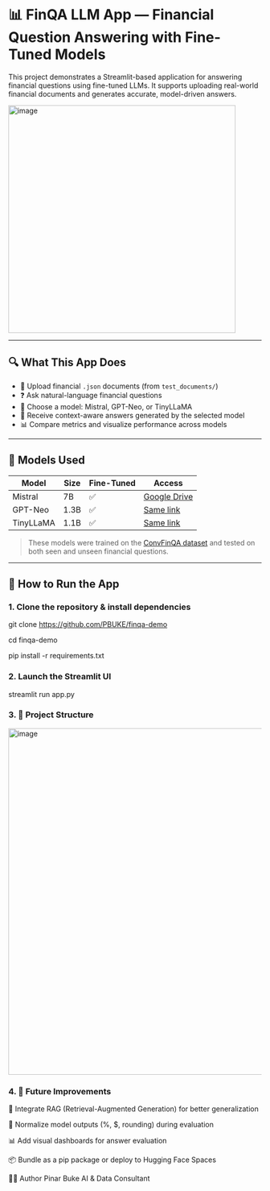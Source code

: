 # 📊 FinQA LLM App — Financial Question Answering with Fine-Tuned Models

This project demonstrates a Streamlit-based application for answering financial questions using fine-tuned LLMs.  It supports uploading real-world financial documents and generates accurate, model-driven answers.

<img width="452" alt="image" src="https://github.com/user-attachments/assets/08f76c9c-29b4-4689-a11f-d84d963b4de7" />

---

## 🔍 What This App Does

- 📁 Upload financial `.json` documents (from `test_documents/`)
- ❓ Ask natural-language financial questions
- 🤖 Choose a model: Mistral, GPT-Neo, or TinyLLaMA
- 💬 Receive context-aware answers generated by the selected model
- 📊 Compare metrics and visualize performance across models

---

## 🧠 Models Used

| Model      | Size     | Fine-Tuned | Access |
|------------|----------|------------|--------|
| Mistral    | 7B       | ✅         | [Google Drive](https://drive.google.com/drive/folders/1cuxBjfQcvEwZl8PrX4fbsFucH7PJMwri?usp=drive_link) |
| GPT-Neo    | 1.3B     | ✅         | [Same link](https://drive.google.com/drive/folders/1cuxBjfQcvEwZl8PrX4fbsFucH7PJMwri?usp=drive_link) |
| TinyLLaMA  | 1.1B     | ✅         | [Same link](https://drive.google.com/drive/folders/1cuxBjfQcvEwZl8PrX4fbsFucH7PJMwri?usp=drive_link) |

> These models were trained on the [ConvFinQA dataset](https://github.com/huawei-noah/Pretrained-Language-Model/tree/master/ConvFinQA) and tested on both seen and unseen financial questions.

---

## 🚀 How to Run the App

### 1. Clone the repository & install dependencies

git clone https://github.com/PBUKE/finqa-demo

cd finqa-demo

pip install -r requirements.txt

### 2. Launch the Streamlit UI

streamlit run app.py

### 3. 📁 Project Structure

<img width="688" alt="image" src="https://github.com/user-attachments/assets/bb4a02d8-2146-4800-8d46-8addaab8d4ef" />


### 4. 🧩 Future Improvements
🔁 Integrate RAG (Retrieval-Augmented Generation) for better generalization

🧽 Normalize model outputs (%, $, rounding) during evaluation

📊 Add visual dashboards for answer evaluation

📦 Bundle as a pip package or deploy to Hugging Face Spaces

👩‍💻 Author
Pinar Buke
AI & Data Consultant

